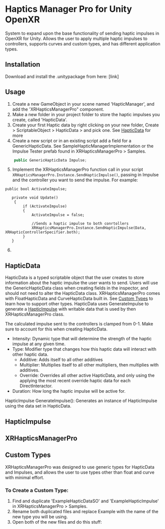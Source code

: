 # Haptics Manager Pro for Unity OpenXR
System to expand upon the base functionality of sending haptic impulses in OpenXR for Unity. Allows the user to apply multiple haptic impulses to controllers, supports curves and custom types, and has different application types.

## Installation
Download and install the .unitypackage from here: [link]

## Usage
1. Create a new GameObject in your scene named 'HapticManager', and add the 'XRHapticsManagerPro" component.
2. Make a new folder in your project folder to store the haptic impulses you create, called 'HapticData'.
3. Create your first Haptic data by right clicking on your new folder, Create > ScriptableObject > HapticData > and pick one. See [HapticData](#hapticdata) for more
4. Create a new script or in an existing script add a field for a GenericHapticData. See SampleHapticManagerImplementation or the Impulse Tester prefab found in XRHapticsManagerPro > Samples. 
        
```c#
    public GenericHapticData Impulse;
```
5. Implement the XRHapticsManagerPro function call in your script `XRHapticsManagerPro.Instance.SendHapticImpulse()`, passing in Impulse and the controller you want to send the impulse. For example: 

``` 
public bool ActivateImpulse;

   private void Update()
    {
        if (ActivateImpulse)
        {
            ActivateImpulse = false;
        
            //Sends a haptic impulse to both conrtollers
            XRHapticsManagerPro.Instance.SendHapticImpulse(Data, XRHapticControllerSpecifier.both);
        }
   }
```

6.

## HapticData
HapticData is a typed scriptable object that the user creates to store information about the haptic impulse the user wants to send. Users will use the GenericHapticData class when creating fields in the inspector, and should not need to alter the HapticData class. XRHapticsManagerPro comes with FloatHapticData and CurveHapticData built in. See [Custom Types](#custom-types) to learn how to support other types. HapticData uses GenerateImpulse to generate a [HapticImpulse](#hapticimpulse) with writable data that is used by then XRHapticsManagerPro class.

The calculated impulse sent to the controllers is clamped from 0-1. Make sure to account for this when creating HapticData.

- Intensity: Dynamic type that will determine the strength of the haptic impulse at any given time.
- Type: Modifier type that changes how this haptic data will interact with other haptic data.
  - Additive: Adds itself to all other additives
  - Multiplier: Multiplies itself to all other multipliers, then multiplies with additives.
  - Override: Overrides all other active HapticData, and only using the applying the most recent override haptic data for each DirectInteractor.
- Duration: How long the haptic impulse will be active for.

HapticImpulse GenerateImpulse(): Generates an instance of HapticImpulse using the data set in HapticData. 

## HapticImpulse

## XRHapticsManagerPro

## Custom Types
XRHapticsManagerPro was designed to use generic types for HapticData and Impulses, and allows the user to use types other than float and curve with minimal effort.

### To Create a Custom Type:
1. Find and duplicate 'ExampleHapticDataSO' and 'ExampleHapticImpulse' in XRHapticsManagerPro > Samples.
2. Rename both duplicated files and replace Example with the name of the new type you will be using.
3. Open both of the new files and do this stuff:

